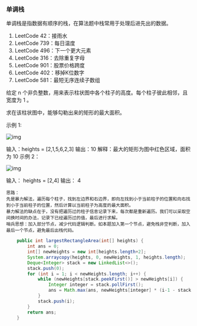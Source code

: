 ### 单调栈

单调栈是指数据有顺序的栈，在算法题中栈常用于处理后进先出的数据。

1. LeetCode 42：接雨水
2. LeetCode 739：每日温度
3. LeetCode 496：下一个更大元素
4. LeetCode 316：去除重复字母
5. LeetCode 901：股票价格跨度
6. LeetCode 402：移掉K位数字
7. LeetCode 581：最短无序连续子数组



给定 n 个非负整数，用来表示柱状图中各个柱子的高度。每个柱子彼此相邻，且宽度为 1 。

求在该柱状图中，能够勾勒出来的矩形的最大面积。



示例 1:

![img](https://assets.leetcode.com/uploads/2021/01/04/histogram.jpg)

输入：heights = [2,1,5,6,2,3]
输出：10
解释：最大的矩形为图中红色区域，面积为 10
示例 2：

![img](https://assets.leetcode.com/uploads/2021/01/04/histogram-1.jpg)

输入： heights = [2,4]
输出： 4

```
思路：
先是暴力解法，遍历每个柱子，找到左边界和右边界，即向左找到小于当前柱子的位置和向右找到小于当前柱子的位置，然后计算以当前柱子为高度的最大面积。
暴力解法的缺点在于，没有把遍历过的柱子信息记录下来，每次都是重新遍历。我们可以采取空间换时间的办法，记录下已经遍历过的值，最后进行求解。
哨兵思想：加入部分节点，减少代码逻辑判断。如本题加入第一个节点，避免栈非空判断，加入最后一个节点，避免最后出栈代码。
```

```Java
	public int largestRectangleArea(int[] heights) {
        int ans = 0;
        int[] newHeights = new int[heights.length+2];
        System.arraycopy(heights, 0, newHeights, 1, heights.length);
        Deque<Integer> stack = new LinkedList<>();
        stack.push(0);
        for (int i = 1; i < newHeights.length; i++) {
            while (newHeights[stack.peekFirst()] > newHeights[i]) {
                Integer integer = stack.pollFirst();
                ans = Math.max(ans, newHeights[integer] * (i-1 - stack.peekFirst()));
            }
            stack.push(i);
        }
        return ans;
    }
```